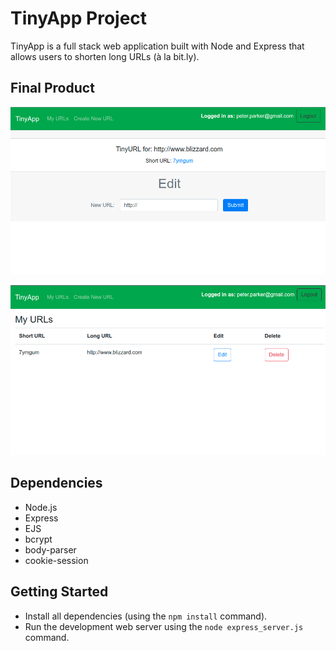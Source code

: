 # TinyApp Project

TinyApp is a full stack web application built with Node and Express that allows users to shorten long URLs (à la bit.ly).

## Final Product

!["screenshot description"](https://github.com/Kagin007/tinyapp/blob/master/docs/tinyAppEdit.png?raw=true)

!["screenshot description"](https://github.com/Kagin007/tinyapp/blob/master/docs/tinyAppUrls.png?raw=true)

## Dependencies

- Node.js
- Express
- EJS
- bcrypt
- body-parser
- cookie-session

## Getting Started

- Install all dependencies (using the `npm install` command).
- Run the development web server using the `node express_server.js` command.